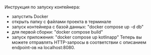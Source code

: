 Инструкция по запуску контейнера:
- запустить Docker
- открыть папку с файлами проекта в терминале
- запуск контейнера с базой данных: "docker compose up -d db"
- для первой сборки: "docker compose build"
- запуск приложения: "docker compose up kotlinapp"
Теперь вы можете отправлять HTTP-запросы в соответствии с описанием endpoint-ов на localhost:8080.
